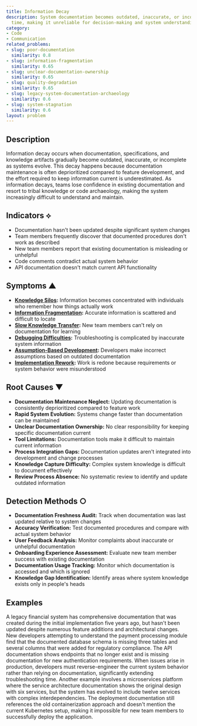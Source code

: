 ```yaml
---
title: Information Decay
description: System documentation becomes outdated, inaccurate, or incomplete over
  time, making it unreliable for decision-making and system understanding.
category:
- Code
- Communication
related_problems:
- slug: poor-documentation
  similarity: 0.8
- slug: information-fragmentation
  similarity: 0.65
- slug: unclear-documentation-ownership
  similarity: 0.65
- slug: quality-degradation
  similarity: 0.65
- slug: legacy-system-documentation-archaeology
  similarity: 0.6
- slug: system-stagnation
  similarity: 0.6
layout: problem
---
```


## Description

Information decay occurs when documentation, specifications, and knowledge artifacts gradually become outdated, inaccurate, or incomplete as systems evolve. This decay happens because documentation maintenance is often deprioritized compared to feature development, and the effort required to keep information current is underestimated. As information decays, teams lose confidence in existing documentation and resort to tribal knowledge or code archaeology, making the system increasingly difficult to understand and maintain.

## Indicators ⟡

- Documentation hasn't been updated despite significant system changes
- Team members frequently discover that documented procedures don't work as described
- New team members report that existing documentation is misleading or unhelpful
- Code comments contradict actual system behavior
- API documentation doesn't match current API functionality

## Symptoms ▲

- **[Knowledge Silos](knowledge-silos.md):** Information becomes concentrated with individuals who remember how things actually work
- **[Information Fragmentation](information-fragmentation.md):** Accurate information is scattered and difficult to locate
- **[Slow Knowledge Transfer](slow-knowledge-transfer.md):** New team members can't rely on documentation for learning
- **[Debugging Difficulties](debugging-difficulties.md):** Troubleshooting is complicated by inaccurate system information
- **[Assumption-Based Development](assumption-based-development.md):** Developers make incorrect assumptions based on outdated documentation
- **[Implementation Rework](implementation-rework.md):** Work is redone because requirements or system behavior were misunderstood

## Root Causes ▼

- **Documentation Maintenance Neglect:** Updating documentation is consistently deprioritized compared to feature work
- **Rapid System Evolution:** Systems change faster than documentation can be maintained
- **Unclear Documentation Ownership:** No clear responsibility for keeping specific documentation current
- **Tool Limitations:** Documentation tools make it difficult to maintain current information
- **Process Integration Gaps:** Documentation updates aren't integrated into development and change processes
- **Knowledge Capture Difficulty:** Complex system knowledge is difficult to document effectively
- **Review Process Absence:** No systematic review to identify and update outdated information

## Detection Methods ○

- **Documentation Freshness Audit:** Track when documentation was last updated relative to system changes
- **Accuracy Verification:** Test documented procedures and compare with actual system behavior
- **User Feedback Analysis:** Monitor complaints about inaccurate or unhelpful documentation
- **Onboarding Experience Assessment:** Evaluate new team member success with existing documentation
- **Documentation Usage Tracking:** Monitor which documentation is accessed and which is ignored
- **Knowledge Gap Identification:** Identify areas where system knowledge exists only in people's heads

## Examples

A legacy financial system has comprehensive documentation that was created during the initial implementation five years ago, but hasn't been updated despite numerous feature additions and architectural changes. New developers attempting to understand the payment processing module find that the documented database schema is missing three tables and several columns that were added for regulatory compliance. The API documentation shows endpoints that no longer exist and is missing documentation for new authentication requirements. When issues arise in production, developers must reverse-engineer the current system behavior rather than relying on documentation, significantly extending troubleshooting time. Another example involves a microservices platform where the service architecture documentation shows the original design with six services, but the system has evolved to include twelve services with complex interdependencies. The deployment documentation still references the old containerization approach and doesn't mention the current Kubernetes setup, making it impossible for new team members to successfully deploy the application.